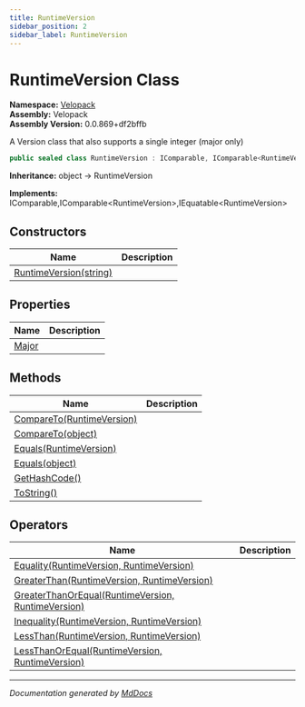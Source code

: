 ```yaml
---
title: RuntimeVersion
sidebar_position: 2
sidebar_label: RuntimeVersion
---
```

<!--  
  <auto-generated>   
    The contents of this file were generated by a tool.  
    Changes to this file may be list if the file is regenerated  
  </auto-generated>   
-->

# RuntimeVersion Class

**Namespace:** [Velopack](../index.md)  
**Assembly:** Velopack  
**Assembly Version:** 0.0.869+df2bffb

A Version class that also supports a single integer (major only)

```csharp
public sealed class RuntimeVersion : IComparable, IComparable<RuntimeVersion>, IEquatable<RuntimeVersion>
```

**Inheritance:** object → RuntimeVersion

**Implements:** IComparable,IComparable\<RuntimeVersion\>,IEquatable\<RuntimeVersion\>

## Constructors

| Name                                            | Description |
| ----------------------------------------------- | ----------- |
| [RuntimeVersion(string)](constructors/index.md) |             |

## Properties

| Name                         | Description |
| ---------------------------- | ----------- |
| [Major](properties/Major.md) |             |

## Methods

| Name                                                                      | Description |
| ------------------------------------------------------------------------- | ----------- |
| [CompareTo(RuntimeVersion)](methods/CompareTo.md#comparetoruntimeversion) |             |
| [CompareTo(object)](methods/CompareTo.md#comparetoobject)                 |             |
| [Equals(RuntimeVersion)](methods/Equals.md#equalsruntimeversion)          |             |
| [Equals(object)](methods/Equals.md#equalsobject)                          |             |
| [GetHashCode()](methods/GetHashCode.md)                                   |             |
| [ToString()](methods/ToString.md)                                         |             |

## Operators

| Name                                                                                  | Description |
| ------------------------------------------------------------------------------------- | ----------- |
| [Equality(RuntimeVersion, RuntimeVersion)](operators/Equality.md)                     |             |
| [GreaterThan(RuntimeVersion, RuntimeVersion)](operators/GreaterThan.md)               |             |
| [GreaterThanOrEqual(RuntimeVersion, RuntimeVersion)](operators/GreaterThanOrEqual.md) |             |
| [Inequality(RuntimeVersion, RuntimeVersion)](operators/Inequality.md)                 |             |
| [LessThan(RuntimeVersion, RuntimeVersion)](operators/LessThan.md)                     |             |
| [LessThanOrEqual(RuntimeVersion, RuntimeVersion)](operators/LessThanOrEqual.md)       |             |

___

*Documentation generated by [MdDocs](https://github.com/ap0llo/mddocs)*
